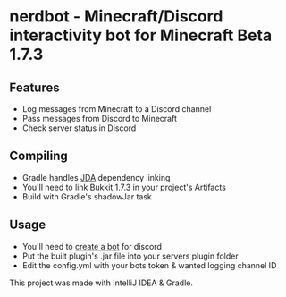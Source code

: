 # nerdbot - Minecraft/Discord interactivity bot for Minecraft Beta 1.7.3
## Features
* Log messages from Minecraft to a Discord channel
* Pass messages from Discord to Minecraft
* Check server status in Discord

## Compiling
* Gradle handles [JDA](https://github.com/discord-jda/JDA) dependency linking
* You'll need to link Bukkit 1.7.3 in your project's Artifacts
* Build with Gradle's shadowJar task

## Usage
* You'll need to [create a bot](https://discord.com/developers/docs/getting-started) for discord
* Put the built plugin's .jar file into your servers plugin folder
* Edit the config.yml with your bots token & wanted logging channel ID

This project was made with IntelliJ IDEA & Gradle.